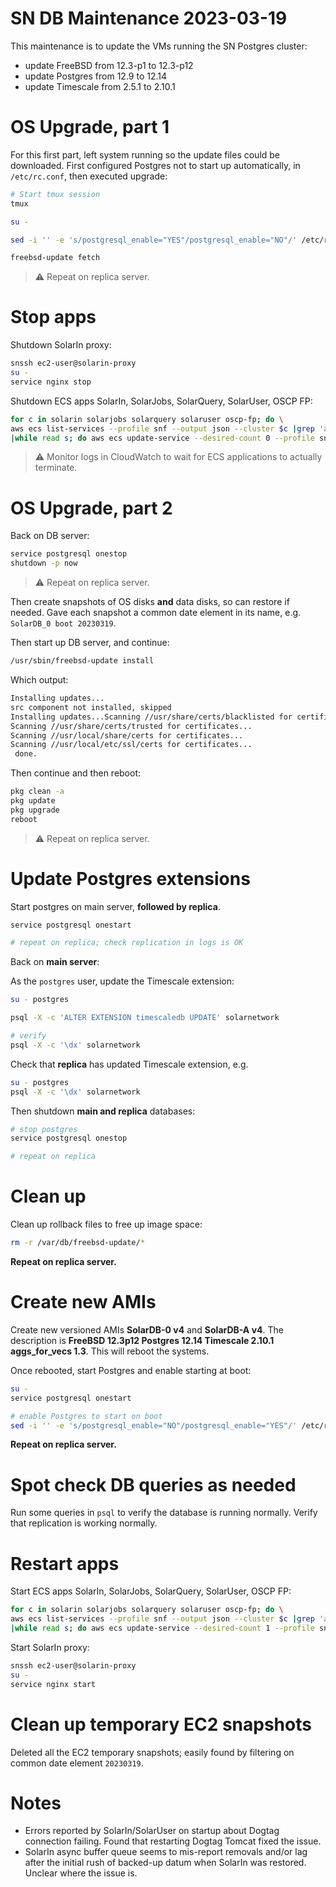 # SN DB Maintenance 2023-03-19

This maintenance is to update the VMs running the SN Postgres cluster:

 * update FreeBSD from 12.3-p1 to 12.3-p12
 * update Postgres from 12.9 to 12.14
 * update Timescale from 2.5.1 to 2.10.1
 
# OS Upgrade, part 1

For this first part, left system running so the update files could be downloaded. First configured
Postgres not to start up automatically, in `/etc/rc.conf`, then executed upgrade:

```sh
# Start tmux session
tmux

su -

sed -i '' -e 's/postgresql_enable="YES"/postgresql_enable="NO"/' /etc/rc.conf

freebsd-update fetch
```

> :warning: Repeat on replica server.
 
# Stop apps

Shutdown SolarIn proxy:

```sh
snssh ec2-user@solarin-proxy
su -
service nginx stop
```

Shutdown ECS apps SolarIn, SolarJobs, SolarQuery, SolarUser, OSCP FP:

```sh
for c in solarin solarjobs solarquery solaruser oscp-fp; do \
aws ecs list-services --profile snf --output json --cluster $c |grep 'arn:aws' |tr -d \"; done \
|while read s; do aws ecs update-service --desired-count 0 --profile snf --cluster ${s##*/} --service $s; done
```

> :warning: Monitor logs in CloudWatch to wait for ECS applications to actually terminate.

# OS Upgrade, part 2

Back on DB server:

```sh
service postgresql onestop
shutdown -p now
```

> :warning: Repeat on replica server.

Then create snapshots of OS disks **and** data disks, so can restore if needed. Gave each snapshot
a common date element in its name, e.g. `SolarDB_0 boot 20230319`.

Then start up DB server, and continue:

```sh
/usr/sbin/freebsd-update install
```

Which output:

```sh
Installing updates...
src component not installed, skipped
Installing updates...Scanning //usr/share/certs/blacklisted for certificates...
Scanning //usr/share/certs/trusted for certificates...
Scanning //usr/local/share/certs for certificates...
Scanning //usr/local/etc/ssl/certs for certificates...
 done.
```

Then continue and then reboot:

```sh
pkg clean -a
pkg update
pkg upgrade
reboot
```

> :warning: Repeat on replica server.

# Update Postgres extensions

Start postgres on main server, **followed by replica**.

```sh
service postgresql onestart

# repeat on replica; check replication in logs is OK
```

Back on **main server**:

As the `postgres` user, update the Timescale extension:

```sh
su - postgres

psql -X -c 'ALTER EXTENSION timescaledb UPDATE' solarnetwork

# verify
psql -X -c '\dx' solarnetwork
```

Check that **replica** has updated Timescale extension, e.g.

```sh
su - postgres
psql -X -c '\dx' solarnetwork
```

Then shutdown **main and replica** databases:

```sh
# stop postgres
service postgresql onestop

# repeat on replica
```

# Clean up

Clean up rollback files to free up image space:

```sh
rm -r /var/db/freebsd-update/*
```

**Repeat on replica server.**


# Create new AMIs

Create new versioned AMIs **SolarDB-0 v4** and **SolarDB-A v4**. The description is
**FreeBSD 12.3p12 Postgres 12.14 Timescale 2.10.1 aggs_for_vecs 1.3**. This will reboot the systems.

Once rebooted, start Postgres and enable starting at boot:

```sh
su - 
service postgresql onestart

# enable Postgres to start on boot
sed -i '' -e 's/postgresql_enable="NO"/postgresql_enable="YES"/' /etc/rc.conf
```

**Repeat on replica server.**

# Spot check DB queries as needed

Run some queries in `psql` to verify the database is running normally. Verify that replication is
working normally.

# Restart apps

Start ECS apps SolarIn, SolarJobs, SolarQuery, SolarUser, OSCP FP:

```sh
for c in solarin solarjobs solarquery solaruser oscp-fp; do \
aws ecs list-services --profile snf --output json --cluster $c |grep 'arn:aws' |tr -d \"; done \
|while read s; do aws ecs update-service --desired-count 1 --profile snf --cluster ${s##*/} --service $s; done
```

Start SolarIn proxy:

```sh
snssh ec2-user@solarin-proxy
su -
service nginx start
```

# Clean up temporary EC2 snapshots

Deleted all the EC2 temporary snapshots; easily found by filtering on common date element `20230319`.

# Notes

 * Errors reported by SolarIn/SolarUser on startup about Dogtag connection failing. Found that 
   restarting Dogtag Tomcat fixed the issue.
 * SolarIn async buffer queue seems to mis-report removals and/or lag after the initial rush of
   backed-up datum when SolarIn was restored. Unclear where the issue is.
